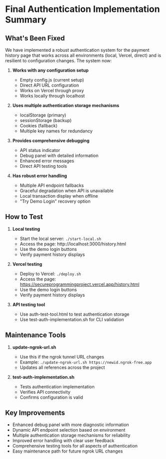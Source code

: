 # Final Authentication Implementation Summary

## What's Been Fixed
We have implemented a robust authentication system for the payment history page that works across all environments (local, Vercel, direct) and is resilient to configuration changes. The system now:

1. **Works with any configuration setup**
   - Empty config.js (current setup)
   - Direct API URL configuration
   - Works on Vercel through proxy
   - Works locally through localhost

2. **Uses multiple authentication storage mechanisms**
   - localStorage (primary)
   - sessionStorage (backup)
   - Cookies (fallback)
   - Multiple key names for redundancy

3. **Provides comprehensive debugging**
   - API status indicator
   - Debug panel with detailed information
   - Enhanced error messages
   - Direct API testing tools

4. **Has robust error handling**
   - Multiple API endpoint fallbacks
   - Graceful degradation when API is unavailable
   - Local transaction display when offline
   - "Try Demo Login" recovery option

## How to Test
1. **Local testing**
   - Start the local server: `./start-local.sh`
   - Access the page: http://localhost:3000/history.html
   - Use the demo login buttons
   - Verify payment history displays

2. **Vercel testing**
   - Deploy to Vercel: `./deploy.sh`
   - Access the page: https://secureprogrammingproject.vercel.app/history.html
   - Use the demo login buttons
   - Verify payment history displays

3. **API testing tool**
   - Use auth-test-tool.html to test authentication storage
   - Use test-auth-implementation.sh for CLI validation

## Maintenance Tools
1. **update-ngrok-url.sh**
   - Use this if the ngrok tunnel URL changes
   - Example: `./update-ngrok-url.sh https://newid.ngrok-free.app`
   - Updates all references across the project

2. **test-auth-implementation.sh**
   - Tests authentication implementation
   - Verifies API connectivity
   - Confirms configuration is valid

## Key Improvements
- Enhanced debug panel with more diagnostic information
- Dynamic API endpoint selection based on environment
- Multiple authentication storage mechanisms for reliability
- Improved error handling with clear user feedback
- Comprehensive testing tools for all aspects of authentication
- Easy maintenance path for future ngrok URL changes
